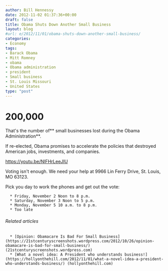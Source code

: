 ```yaml
---
author: Bill Hennessy
date: 2012-11-02 01:37:36+00:00
draft: false
title: Obama Shuts Down Another Small Business
layout: blog
#url: e/2012/11/01/obama-shuts-down-another-small-business/
categories:
- Economy
tags:
- Barack Obama
- Mitt Romney
- obama
- Obama administration
- president
- Small business
- St. Louis Missouri
- United States
type: "post"
---
```


# 200,000


That's the number of** small businesses lost during the Obama Administration**.

If re-elected, Obama promises to accelerate the policies that destroyed American jobs, investments, and companies.

https://youtu.be/NlFHrLeeJIU

Voting isn't enough. We need your help at 9966 Lin Ferry Drive, St. Louis, MO 63123.

Pick you day to work the phones and get out the vote:



	  * Friday, November 2 Noon to 8 p.m.
	  * Saturday, November 3 Noon to 5 p.m.
	  * Monday, November 5 10 a.m. to 8 p.m.
	  * Too late






###### Related articles





	  * [Opinion: Obamacare Is Bad For Small Business](https://21stcenturyscreenshots.wordpress.com/2012/10/26/opinion-obamacare-is-bad-for-small-business/) (21stcenturyscreenshots.wordpress.com)
	  * [What a novel idea: A President who understands business!](https://hollyonthehill.com/2012/11/01/what-a-novel-idea-a-president-who-understands-business/) (hollyonthehill.com)


